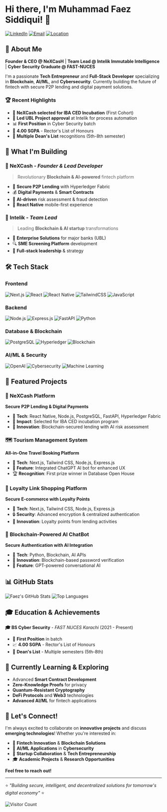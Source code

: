 # Hi there, I'm Muhammad Faez Siddiqui! 👋

[![LinkedIn](https://img.shields.io/badge/LinkedIn-0077B5?style=for-the-badge&logo=linkedin&logoColor=white)](https://linkedin.com/in/muhammad-faez-siddiqui-b19a69218)
[![Email](https://img.shields.io/badge/Email-D14836?style=for-the-badge&logo=gmail&logoColor=white)](mailto:mo.faez.sidd@gmail.com)
[![Location](https://img.shields.io/badge/Location-Karachi,%20Pakistan-green?style=for-the-badge&logo=google-maps&logoColor=white)](https://maps.google.com)

## 🚀 About Me

**Founder & CEO @ NeXCasH** | **Team Lead @ Intelik Immutable Intelligence** | **Cyber Security Graduate @ FAST-NUCES**

I'm a passionate **Tech Entrepreneur** and **Full-Stack Developer** specializing in **Blockchain**, **AI/ML**, and **Cybersecurity**. Currently building the future of fintech with secure P2P lending and digital payment solutions.

### 🏆 Recent Highlights
- 🥇 **NeXCash selected for IBA CED Incubation** (First Cohort)
- 🎯 **Led UBL Project approval** at Intelik for process automation
- 📊 **First Position** in Cyber Security batch
- 🌟 **4.00 SGPA** - Rector's List of Honours
- 🏅 **Multiple Dean's List** recognitions (5th-8th semester)

## 💼 What I'm Building

### 🏦 **NeXCash** - *Founder & Lead Developer*
> Revolutionary **Blockchain & AI-powered** fintech platform
- 🔐 **Secure P2P Lending** with Hyperledger Fabric
- 💰 **Digital Payments** & **Smart Contracts**
- 🤖 **AI-driven** risk assessment & fraud detection
- 📱 **React Native** mobile-first experience

### 🚀 **Intelik** - *Team Lead*
> Leading **Blockchain & AI startup** transformations
- 🏢 **Enterprise Solutions** for major banks (UBL)
- 🔍 **SME Screening Platform** development
- 🤝 **Full-stack leadership** & strategy

## 🛠️ Tech Stack

### **Frontend**
![Next.js](https://img.shields.io/badge/Next.js-000000?style=flat-square&logo=next.js&logoColor=white)
![React](https://img.shields.io/badge/React-61DAFB?style=flat-square&logo=react&logoColor=black)
![React Native](https://img.shields.io/badge/React_Native-61DAFB?style=flat-square&logo=react&logoColor=black)
![TailwindCSS](https://img.shields.io/badge/Tailwind_CSS-38B2AC?style=flat-square&logo=tailwind-css&logoColor=white)
![JavaScript](https://img.shields.io/badge/JavaScript-F7DF1E?style=flat-square&logo=javascript&logoColor=black)

### **Backend**
![Node.js](https://img.shields.io/badge/Node.js-339933?style=flat-square&logo=node.js&logoColor=white)
![Express.js](https://img.shields.io/badge/Express.js-000000?style=flat-square&logo=express&logoColor=white)
![FastAPI](https://img.shields.io/badge/FastAPI-009688?style=flat-square&logo=fastapi&logoColor=white)
![Python](https://img.shields.io/badge/Python-3776AB?style=flat-square&logo=python&logoColor=white)

### **Database & Blockchain**
![PostgreSQL](https://img.shields.io/badge/PostgreSQL-336791?style=flat-square&logo=postgresql&logoColor=white)
![Hyperledger](https://img.shields.io/badge/Hyperledger_Fabric-2F3134?style=flat-square&logo=hyperledger&logoColor=white)
![Blockchain](https://img.shields.io/badge/Blockchain-121D33?style=flat-square&logo=blockchain.com&logoColor=white)

### **AI/ML & Security**
![OpenAI](https://img.shields.io/badge/OpenAI_GPT-412991?style=flat-square&logo=openai&logoColor=white)
![Cybersecurity](https://img.shields.io/badge/Cybersecurity-FF6B6B?style=flat-square&logo=security&logoColor=white)
![Machine Learning](https://img.shields.io/badge/Machine_Learning-FF9500?style=flat-square&logo=tensorflow&logoColor=white)

## 🎯 Featured Projects

### 🌟 **NeXCash Platform**
**Secure P2P Lending & Digital Payments**
- 🔗 **Tech**: React Native, Node.js, PostgreSQL, FastAPI, Hyperledger Fabric
- 🚀 **Impact**: Selected for IBA CED incubation program
- 🔐 **Innovation**: Blockchain-secured lending with AI risk assessment

### 🗺️ **Tourism Management System**
**All-in-One Travel Booking Platform**
- 🔗 **Tech**: Next.js, Tailwind CSS, Node.js, Express.js
- 🤖 **Feature**: Integrated ChatGPT AI bot for enhanced UX
- 🏆 **Recognition**: First prize winner in Database Open House

### 🛒 **Loyalty Link Shopping Platform**
**Secure E-commerce with Loyalty Points**
- 🔗 **Tech**: Next.js, Tailwind CSS, Node.js, Express.js
- 🔒 **Security**: Advanced encryption & centralized authentication
- 💎 **Innovation**: Loyalty points from lending activities

### 🤖 **Blockchain-Powered AI ChatBot**
**Secure Authentication with AI Integration**
- 🔗 **Tech**: Python, Blockchain, AI APIs
- 🔐 **Innovation**: Blockchain-based password verification
- 💬 **Feature**: GPT-powered conversational AI

## 📊 GitHub Stats

![Faez's GitHub Stats](https://github-readme-stats.vercel.app/api?username=CheckMateFZ&show_icons=true&theme=radical)
![Top Languages](https://github-readme-stats.vercel.app/api/top-langs/?username=CheckMateFZ&layout=compact&theme=radical)

## 🎓 Education & Achievements

**🎓 BS Cyber Security** - *FAST NUCES Karachi* (2021 - Present)
- 🥇 **First Position** in batch
- 📈 **4.00 SGPA** - Rector's List of Honours
- 🌟 **Dean's List** - Multiple semesters (5th-8th)

## 🌱 Currently Learning & Exploring
- Advanced **Smart Contract Development**
- **Zero-Knowledge Proofs** for privacy
- **Quantum-Resistant Cryptography**
- **DeFi Protocols** and **Web3** technologies
- **Advanced AI/ML** for fintech applications

## 💬 Let's Connect!

I'm always excited to collaborate on **innovative projects** and discuss **emerging technologies**! Whether you're interested in:

- 🚀 **Fintech Innovation** & **Blockchain Solutions**
- 🤖 **AI/ML Applications** in **Cybersecurity**
- 💼 **Startup Collaboration** & **Tech Entrepreneurship**
- 🎓 **Academic Projects** & **Research Opportunities**

**Feel free to reach out!**

---

⭐ *"Building secure, intelligent, and decentralized solutions for tomorrow's digital economy"* ⭐

![Visitor Count](https://visitor-badge.laobi.icu/badge?page_id=CheckMateFZ.CheckMateFZ)
